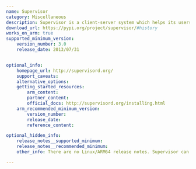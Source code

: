 ```yaml
---
name: Supervisor
category: Miscellaneous
description: Supervisor is a client-server system which helps its users monitor and control processes on UNIX-like operating systems.
download_url: https://pypi.org/project/supervisor/#history
works_on_arm: true
supported_minimum_version:
    version_number: 3.0
    release_date: 2013/07/31


optional_info:
    homepage_url: http://supervisord.org/
    support_caveats:
    alternative_options:
    getting_started_resources:
        arm_content:
        partner_content:
        official_docs: http://supervisord.org/installing.html
    arm_recommended_minimum_version:
        version_number:
        release_date:
        reference_content:

optional_hidden_info:
    release_notes__supported_minimum:
    release_notes__recommended_minimum:
    other_info: There are no Linux/ARM64 release notes. Supervisor can be installed via pip. The minimum stable release on pypi after 2011 is version 3.0. All pypi releases have none-any wheels for supervisor.

---
```

